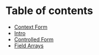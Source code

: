 # Table of contents

* [Context Form](README.md)
* [Intro](README.md)
* [Controlled Form](doc/controlled-form.md)
* [Field Arrays](doc/field-arrays.md)

